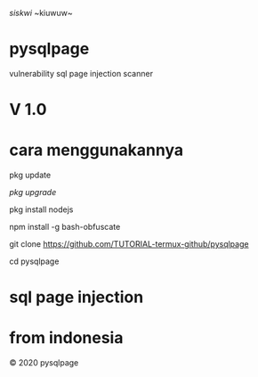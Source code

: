 *siskwi*
~kiuwuw~
# pysqlpage
vulnerability  sql page injection scanner 
# V 1.0
# cara menggunakannya
pkg update 

_pkg upgrade_

pkg install nodejs

npm install -g bash-obfuscate

git clone https://github.com/TUTORIAL-termux-github/pysqlpage

cd pysqlpage
# sql page injection
# from indonesia
© 2020 pysqlpage

